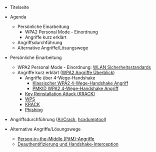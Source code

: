 - Titelseite

- Agenda
	- Persönliche Einarbeitung
		- WPA2 Personal Mode - Einordnung
		- Angriffe kurz erklärt
	- Angriffsdurchführung
	- Alternative Angriffe/Lösungswege

- Persönliche Einarbeitung
	- WPA2 Personal Mode - Einordnung:  [WLAN Sicherheitsstandards](WLAN%20Sicherheitsstandards.md)
	- Angriffe kurz erklärt ([WPA2 Angriffe Überblick](WPA2%20Angriffe%20Überblick.md))
		- Angriffe über 4-Wege-Handshake
			- [Klassischer WPA2 4-Wege-Handshake Angriff](Klassischer%20WPA2%204-Wege-Handshake%20Angriff.md)
			- [PMKID WPA2 4-Wege-Handshake Angriff](PMKID%20WPA2%204-Wege-Handshake%20Angriff.md)
		- [Key Reinstallation Attack (KRACK)](Key%20Reinstallation%20Attack%20(KRACK))
		- [WPS](WPS.md)
		- [KRACK](KRACK.md)
		- [Phishing](Phishing.md)

- Angriffsdurchführung ([AirCrack](AirCrack.md), [hcxdumptool](hcxdumptool.md))

- Alternative Angriffe/Lösungswege
	- [Person-in-the-Middle (PitM)-Angriffe](Person-in-the-Middle%20(PitM)-Angriffe)
	- [Deauthentifizierung und Handshake-Interception](Deauthentifizierung%20und%20Handshake-Interception)

